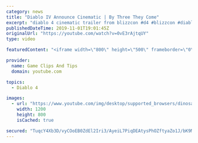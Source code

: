 ```yaml
---
category: news
title: "Diablo IV Announce Cinematic | By Three They Come"
excerpt: "diablo 4 cinematic trailer from blizzcon #d4 #blizzcon #diablo."
publishedDateTime: 2019-11-01T19:01:45Z
originalUrl: "https://youtube.com/watch?v=0vE3rAjtqUY"
type: video

featuredContent: "<iframe width=\"800\" height=\"500\" frameborder=\"0\" src=\"https://www.youtube.com/embed/0vE3rAjtqUY\" allow=\"accelerometer; autoplay; encrypted-media; gyroscope; picture-in-picture\" allowfullscreen></iframe>"

provider:
  name: Game Clips And Tips
  domain: youtube.com

topics:
  - Diablo 4

images:
  - url: "https://www.youtube.com/img/desktop/supported_browsers/dinosaur.png"
    width: 1200
    height: 800
    isCached: true

secured: "TuqcY4Xb3D/vyCOoEB0ZdEl2Iri3/AyeiL7PiqDEAtysPhOZftyaZo1J/bK9Mx4l1lO6/euGfvbUCY/vEpkAkQn9KP+pPgMGMV9ONvuOEhn0OIstglmOaZwTWO9rrcFf6e75ONaWLWWQT6Jj83eu9+HPt/78BINk/IS24tUNIFJKt/wl1WYmBUTgG64XH+GaGM9wfhpXXKI2AWMLFfhQRI4B4WfiM3qNWzpOes+lAQR60s8Knb+FFc5ItoIPhPA/qksUmPK3yh6WCeZzB5YYE+F4DHN1CtwiDV8CRTyIfRtkepdZzCg9vp3w+lVn7u8W/QJ4+VVy/26silbYZlDO2Vdyev6hGEeeCrnXQIhVOBZe5oJcjE8pjE90WZwaUni8Skq9tAy16HK5Xwr/kHr7QA==;EMUrQFwYwpH7NjPsKrP9YA=="
---
```


